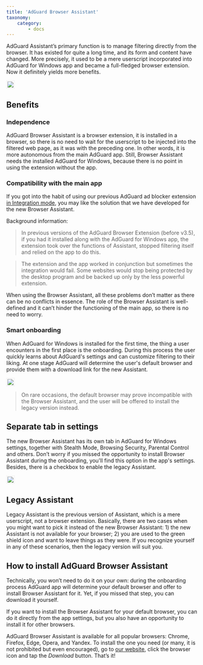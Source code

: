 ```yaml
---
title: 'AdGuard Browser Assistant'
taxonomy:
    category:
        - docs
---
```


AdGuard Assistant’s primary function is to manage filtering directly from the browser. It has existed for quite a long time, and its form and content have changed. More precisely, it used to be a mere userscript incorporated into AdGuard for Windows app and became a full-fledged browser extension. Now it definitely yields more benefits.

<img src="https://cdn.adguard.com/public/Adguard/Release_notes/Windows/v7.4/ext_en.png?1" style="border: 1px solid #efefef; max-width: 350px; padding: 2px;">

## Benefits

### Independence
 
AdGuard Browser Assistant is a browser extension, it is installed in a browser, so there is no need to wait for the userscript to be injected into the filtered web page, as it was with the preceding one. In other words, it is more autonomous from the main AdGuard app. Still, Browser Assistant needs the installed AdGuard for Windows, because there is no point in using the extension without the app.

### Compatibility with the main app
 
If you got into the habit of using our previous AdGuard ad blocker extension [in Integration mode](https://kb.adguard.com/en/browser-extensions/integration-mode), you may like the solution that we have developed for the new Browser Assistant.
 
Background information:  
> In previous versions of the AdGuard Browser Extension (before v3.5), if you had it installed along with the AdGuard for Windows app, the extension took over the functions of Assistant, stopped filtering itself and relied on the app to do this.
 
> The extension and the app worked in conjunction but sometimes the integration would fail. Some websites would stop being protected by the desktop program and be backed up only by the less powerful extension. 

When using the Browser Assistant, all these problems don’t matter as there can be no conflicts in essence. The role of the Browser Assistant is well-defined and it can’t hinder the functioning of the main app, so there is no need to worry.

### Smart onboarding

When AdGuard for Windows is installed for the first time, the thing a user encounters in the first place is the onboarding. During this process the user quickly learns about AdGuard's settings and can customize filtering to their liking. At one stage AdGuard will determine the user's default browser and provide them with a download link for the new Assistant.

<img src="https://cdn.adguard.com/public/Adguard/Release_notes/Windows/v7.4/onboarding_en.png?1" style="border: 1px solid #efefef; max-width: 650px; padding: 2px;">

> On rare occasions, the default browser may prove incompatible with the Browser Assistant, and the user will be offered to install the legacy version instead.

## Separate tab in settings

The new Browser Assistant has its own tab in AdGuard for Windows settings, together with Stealth Mode, Browsing Security, Parental Control and others. Don’t worry if you missed the opportunity to install Browser Assistant during the onboarding, you'll find this option in the app's settings. Besides, there is a checkbox to enable the legacy Assistant.

<img src="https://cdn.adguard.com/public/Adguard/Release_notes/Windows/v7.4/settings_en.png" style="border: 1px solid #efefef; max-width: 650px; padding: 2px;">

## Legacy Assistant

Legacy Assistant is the previous version of Assistant, which is a mere userscript, not a browser extension. Basically, there are two cases when you might want to pick it instead of the new Browser Assistant: 1) the new Assistant is not available for your browser; 2) you are used to the green shield icon and want to leave things as they were.  If you recognize yourself in any of these scenarios, then the legacy version will suit you.

## How to install AdGuard Browser Assistant

Technically, you won’t need to do it on your own: during the onboarding process AdGuard app will determine your default browser and offer to install Browser Assistant for it. Yet, if you missed that step, you can download it yourself. 

If you want to install the Browser Assistant for your default browser, you can do it directly from the app settings, but you also have an opportunity to install it for other browsers.

AdGuard Browser Assistant is available for all popular browsers: Chrome, Firefox, Edge, Opera, and Yandex. To install the one you need (or many, it is not prohibited but even encouraged), go to [our website](https://adguard.com/en/adguard-assistant/overview.html), click the browser icon and tap the *Download* button. That’s it!